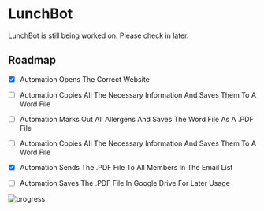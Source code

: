 # LunchBot

LunchBot is still being worked on. Please check in later.

<!-- ROADMAP -->
## Roadmap

- [X] Automation Opens The Correct Website
- [ ] Automation Copies All The Necessary Information And Saves Them To A Word File
- [ ] Automation Marks Out All Allergens And Saves The Word File As A .PDF File
- [ ] Automation Copies All The Necessary Information And Saves Them To A Word File
- [x] Automation Sends The .PDF File To All Members In The Email List
- [ ] Automation Saves The .PDF File In Google Drive For Later Usage



![progress](https://user-images.githubusercontent.com/46250017/225297875-90406ae0-f151-440d-bc85-1ec021d752e8.gif)


